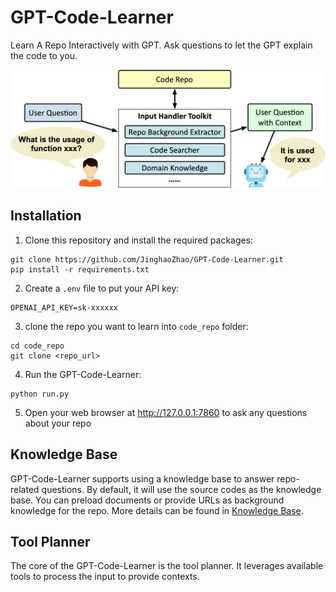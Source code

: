 # GPT-Code-Learner
Learn A Repo Interactively with GPT. Ask questions to let the GPT explain the code to you.

![GPT-Code-Learner.jpg](docs%2FGPT-Code-Learner.jpg)

## Installation

1. Clone this repository and install the required packages:
```
git clone https://github.com/JinghaoZhao/GPT-Code-Learner.git
pip install -r requirements.txt
```
2. Create a `.env` file to put your API key:
```
OPENAI_API_KEY=sk-xxxxxx
```
3. clone the repo you want to learn into `code_repo` folder:
```
cd code_repo
git clone <repo_url>
```
4. Run the GPT-Code-Learner:
```
python run.py
```
5. Open your web browser at http://127.0.0.1:7860 to ask any questions about your repo


## Knowledge Base
GPT-Code-Learner supports using a knowledge base to answer repo-related questions. By default, it will use the source codes as the knowledge base. You can preload documents or provide URLs as background knowledge for the repo. More details can be found in [Knowledge Base](docs/KnowledgeBase.md).

## Tool Planner
The core of the GPT-Code-Learner is the tool planner. It leverages available tools to process the input to provide contexts.